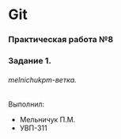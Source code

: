 # Git
### Практическая работа №8
### Задание 1.
###### melnichukpm-ветка. 

Выполнил:
* Мельничук П.М.
* УВП-311
